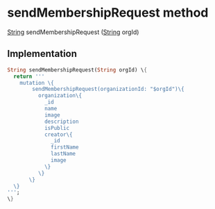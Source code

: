 


# sendMembershipRequest method








[String](https:api.flutter.dev/flutter/dart-core/String-class.html) sendMembershipRequest
([String](https:api.flutter.dev/flutter/dart-core/String-class.html) orgId)








## Implementation

```dart
String sendMembershipRequest(String orgId) \{
  return '''
    mutation \{
        sendMembershipRequest(organizationId: "$orgId")\{
          organization\{
            _id
            name
            image
            description
            isPublic
            creator\{
              _id
              firstName
              lastName
              image
            \}
          \}
       \}
  \}
''';
\}
```







